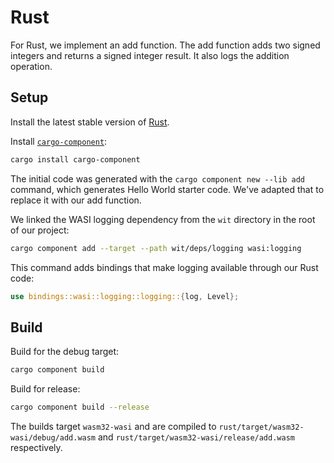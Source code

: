 # Rust

For Rust, we implement an add function. The add function adds two signed integers and returns a signed integer result. It also logs the addition operation.

## Setup

Install the latest stable version of [Rust][install-rust].

Install [`cargo-component`][cargo-component]:

```sh
cargo install cargo-component
```

The initial code was generated with the `cargo component new --lib add` command, which generates Hello World starter code. We've adapted that to replace it with our add function.

We linked the WASI logging dependency from the `wit` directory in the root of our project:

```sh
cargo component add --target --path wit/deps/logging wasi:logging
```

This command adds bindings that make logging available through our Rust code:

```rust
use bindings::wasi::logging::logging::{log, Level};
```

## Build

Build for the debug target:

```sh
cargo component build
```

Build for release:

```sh
cargo component build --release
```

The builds target `wasm32-wasi` and are compiled to `rust/target/wasm32-wasi/debug/add.wasm` and `rust/target/wasm32-wasi/release/add.wasm` respectively.

[cargo-component]: https://github.com/bytecodealliance/cargo-component
[install-rust]: https://www.rust-lang.org/tools/install
